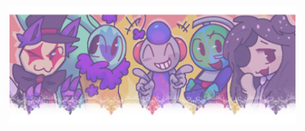 ![image alt](https://github.com/infectious-bites/infectious-bites/blob/51fae22d303dd9d38a27142b9514fee3638e9797/Untitled5_20251020175824.png)
